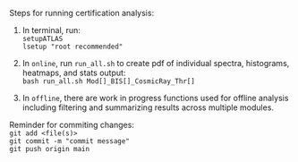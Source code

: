 Steps for running certification analysis:

1. In terminal, run: <br/>
`setupATLAS` <br/>
`lsetup "root recommended"`<br/>

2. In `online`, run `run_all.sh` to create pdf of individual spectra, histograms, heatmaps, and stats output: <br/>
`bash run_all.sh Mod[]_BIS[]_CosmicRay_Thr[]`

3. In `offline`, there are work in progress functions used for offline analysis including filtering and summarizing results across multiple modules.

Reminder for commiting changes: <br/>
`git add <file(s)>` <br/>
`git commit -m "commit message"` <br/>
`git push origin main` <br/>
